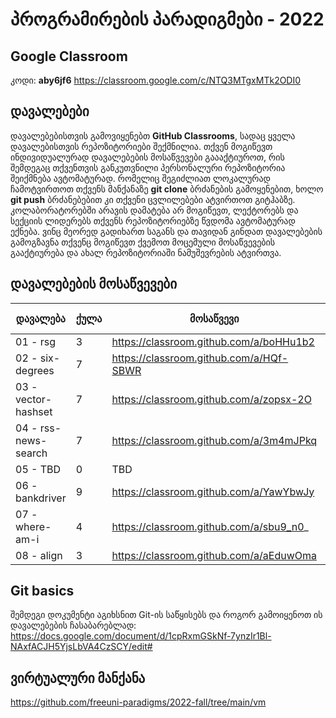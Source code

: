 # პროგრამირების პარადიგმები - 2022

## Google Classroom
კოდი: **aby6jf6**
https://classroom.google.com/c/NTQ3MTgxMTk2ODI0


## დავალებები
დავალებებისთვის გამოვიყენებთ **GitHub Classrooms**, სადაც ყველა დავალებისთვის რეპოზიტორიები შექმნილია. თქვენ მოგიწევთ ინდივიდუალურად დავალებების მოსაწვევები გაააქტიუროთ, რის შემდეგაც თქვენთვის განკუთვნილი პერსონალური რეპოზიტორია შეიქმნება ავტომატურად. რომელიც შეგიძლიათ ლოკალურად ჩამოტვირთოთ თქვენს მანქანაზე **git clone** ბრძანების გამოყენებით, ხოლო **git push** ბრძანებებით კი თქვენი ცვლილებები ატვირთოთ გიტჰაბზე. კოლაბორატორებში არავის დამატება არ მოგიწევთ, ლექტორებს და სექციის ლიდერებს თქვენს რეპოზიტორიებზე წვდომა ავტომატურად ექნება. ვინც მეორედ გადიხართ საგანს და თავიდან გინდათ დავალებების გამოგზავნა თქვენც მოგიწევთ ქვემოთ მოცემული მოსაწვევების გააქტიურება და ახალ რეპოზიტორიაში ნამუშევრების ატვირთვა.

## დავალებების მოსაწვევები
| დავალება | ქულა | მოსაწვევი | ჩაბარების თარიღი |
|----------|------|-----------|------------------|
| 01 - rsg | 3 | https://classroom.github.com/a/boHHu1b2 | 25/09/2022 |
| 02 - six-degrees | 7 | https://classroom.github.com/a/HQf-SBWR | 09/10/2022 |
| 03 - vector-hashset | 7 | https://classroom.github.com/a/zopsx-2O | 23/10/2022 |
| 04 - rss-news-search | 7 | https://classroom.github.com/a/3m4mJPkq | 13/11/2022 |
| 05 - TBD | 0 | TBD | 20/11/2022 |
| 06 - bankdriver | 9 | https://classroom.github.com/a/YawYbwJy | 27/11/2022 |
| 07 - where-am-i | 4 | https://classroom.github.com/a/sbu9_n0_ | 11/12/2022 |
| 08 - align | 3 | https://classroom.github.com/a/aEduwOma | 25/12/2022 |

## Git basics
შემდეგი დოკუმენტი აგიხსნით Git-ის საწყისებს და როგორ გამოიყენოთ ის დავალებების ჩასაბარებლად: https://docs.google.com/document/d/1cpRxmGSkNf-7ynzIr1Bl-NAxfACJH5YjsLbVA4CzSCY/edit#

## ვირტუალური მანქანა
https://github.com/freeuni-paradigms/2022-fall/tree/main/vm
